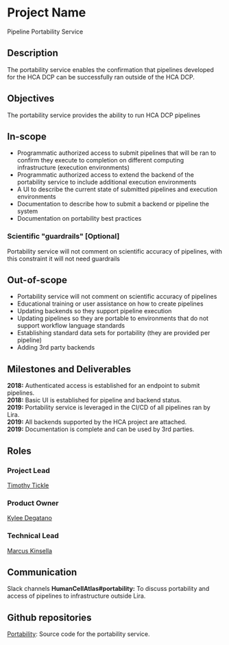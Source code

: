 # Project Name
Pipeline Portability Service

## Description

The portability service enables the confirmation that pipelines developed for the HCA DCP can be successfully ran outside of the HCA DCP.

## Objectives

The portability service provides the ability to run HCA DCP pipelines 

## In-scope

* Programmatic authorized access to submit pipelines that will be ran to confirm they execute to completion on different computing infrastructure (execution environments)
* Programmatic authorized access to extend the backend of the portability service to include additional execution environments
* A UI to describe the current state of submitted pipelines and execution environments
* Documentation to describe how to submit a backend or pipeline the system
* Documentation on portability best practices

### Scientific "guardrails" [Optional]

Portability service will not comment on scientific accuracy of pipelines, with this constraint it will not need guardrails

## Out-of-scope

* Portability service will not comment on scientific accuracy of pipelines
* Educational training or user assistance on how to create pipelines
* Updating backends so they support pipeline execution
* Updating pipelines so they are portable to environments that do not support workflow language standards
* Establishing standard data sets for portability (they are provided per pipeline)
* Adding 3rd party backends

## Milestones and Deliverables

__2018:__ Authenticated access is established for an endpoint to submit pipelines.   
__2018:__ Basic UI is established for pipeline and backend status.   
__2019:__ Portability service is leveraged in the CI/CD of all pipelines ran by Lira.   
__2019:__ All backends supported by the HCA project are attached.   
__2019:__ Documentation is complete and can be used by 3rd parties.   

## Roles
### Project Lead
[Timothy Tickle](mailto:ttickle@broadinstitute.org)

### Product Owner
[Kylee Degatano](mailto:kdegatano@broadinstitute.org)

### Technical Lead
[Marcus Kinsella](mailto:mkinsella@chanzuckerberg.com)

## Communication

Slack channels
__HumanCellAtlas#portability:__ To discuss portability and access of pipelines to infrastructure outside Lira.

## Github repositories
[Portability](https://github.com/HumanCellAtlas/portability):  Source code for the portability service.
